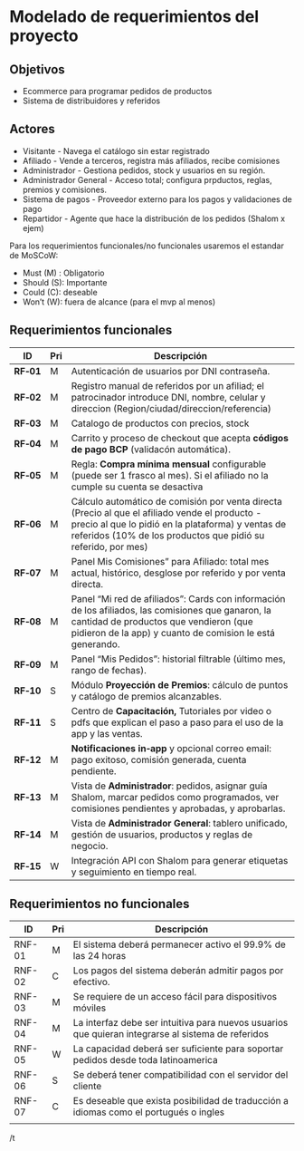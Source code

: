 # Modelado de requerimientos del proyecto

## Objetivos

- Ecommerce para programar pedidos de productos
- Sistema de distribuidores y referidos

## Actores

- Visitante - Navega el catálogo sin estar registrado
- Afiliado - Vende a terceros, registra más afiliados, recibe comisiones
- Administrador - Gestiona pedidos, stock y usuarios en su región.
- Administrador General - Acceso total; configura prpductos, reglas, premios y comisiones.
- Sistema de pagos - Proveedor externo para los pagos y validaciones de pago
- Repartidor - Agente que hace la distribución de los pedidos (Shalom x ejem)

Para los requerimientos funcionales/no funcionales usaremos el estandar de MoSCoW:

- Must (M) : Obligatorio
- Should (S): Importante
- Could (C): deseable
- Won’t (W): fuera de alcance (para el mvp al menos)

## Requerimientos funcionales

| ID | Pri | Descripción |
| --- | --- | --- |
| **RF‑01** | M | Autenticación de usuarios por DNI contraseña. |
| **RF‑02** | M | Registro manual de referidos por un afiliad; el patrocinador introduce DNI, nombre, celular y direccion (Region/ciudad/direccion/referencia) |
| **RF‑03** | M | Catalogo de productos con precios, stock |
| **RF‑04** | M | Carrito y proceso de checkout que acepta **códigos de pago BCP** (validacón automática). |
| **RF‑05** | M | Regla: **Compra mínima mensual** configurable (puede ser 1 frasco al mes). Si el afiliado no la cumple su cuenta se desactiva |
| **RF‑06** | M | Cálculo automático de comisión por venta directa (Precio al que el afiliado vende el producto - precio al que lo pidió en la plataforma) y ventas de referidos (10% de los productos que pidió su referido, por mes) |
| **RF‑07** | M | Panel Mis Comisiones” para Afiliado: total mes actual, histórico, desglose por referido y por venta directa. |
| **RF‑08** | M | Panel “Mi red de afiliados”: Cards con información de los afiliados, las comisiones que ganaron, la cantidad de productos que vendieron (que pidieron de la app) y cuanto de comision le está generando. |
| **RF‑09** | M | Panel “Mis Pedidos”: historial filtrable (último mes, rango de fechas). |
| **RF‑10** | S | Módulo **Proyección de Premios**: cálculo de puntos y catálogo de premios alcanzables. |
| **RF‑11** | S | Centro de **Capacitación,** Tutoriales por video o pdfs que explican el paso a paso para el uso de la app y las ventas. |
| **RF‑12** | M | **Notificaciones in‑app** y opcional correo email: pago exitoso, comisión generada, cuenta pendiente. |
| **RF‑13** | M | Vista de **Administrador**: pedidos, asignar guía Shalom, marcar pedidos como programados, ver comisiones pendientes y aprobadas, y aprobarlas. |
| **RF‑14** | M | Vista de **Administrador General**: tablero unificado, gestión de usuarios, productos y reglas de negocio. |
| **RF‑15** | W | Integración API con Shalom para generar etiquetas y seguimiento en tiempo real. |

## Requerimientos no funcionales

| ID | Pri | Descripción |
| --- | --- | --- |
| RNF-01 | M | El sistema deberá permanecer activo el 99.9% de las 24 horas |
| RNF-02 | C | Los pagos del sistema deberán admitir pagos por efectivo. |
| RNF-03 | M | Se requiere de un acceso fácil para dispositivos móviles  |
| RNF-04 | M | La interfaz debe ser intuitiva para nuevos usuarios que quieran integrarse al sistema de referidos |
| RNF-05 | W | La capacidad deberá ser suficiente para soportar pedidos desde toda latinoamerica |
| RNF-06 | S | Se deberá tener compatibilidad con el servidor del cliente |
| RNF-07 | C | Es deseable que exista posibilidad de traducción a idiomas como el portugués o ingles |
|  |  |  |

/t